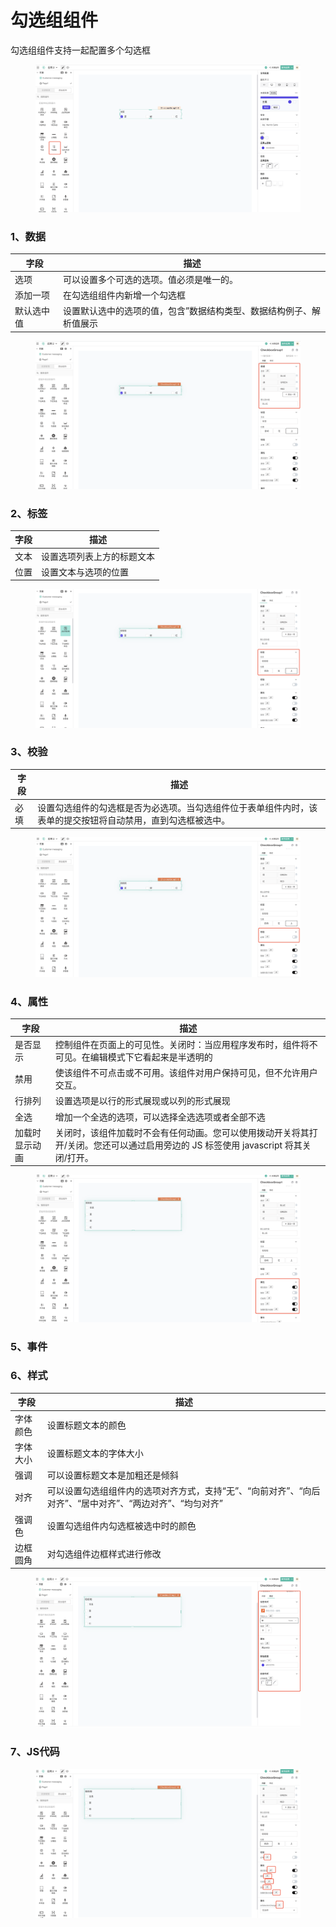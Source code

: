 # 勾选组组件

勾选组组件支持一起配置多个勾选框

<figure><img src="../../../.gitbook/assets/image (122).png" alt=""><figcaption></figcaption></figure>

### 1、数据

| 字段    | 描述                                 |
| ----- | ---------------------------------- |
| 选项    | 可以设置多个可选的选项。值必须是唯一的。               |
| 添加一项  | 在勾选组组件内新增一个勾选框                     |
| 默认选中值 | 设置默认选中的选项的值，包含”数据结构类型、数据结构例子、解析值展示 |

<figure><img src="../../../.gitbook/assets/image (31) (1).png" alt=""><figcaption></figcaption></figure>

### 2、标签

| 字段 | 描述            |
| -- | ------------- |
| 文本 | 设置选项列表上方的标题文本 |
| 位置 | 设置文本与选项的位置    |

<figure><img src="../../../.gitbook/assets/image (36) (1).png" alt=""><figcaption></figcaption></figure>

### 3、校验

| 字段 | 描述                                                     |
| -- | ------------------------------------------------------ |
| 必填 | 设置勾选组件的勾选框是否为必选项。当勾选组件位于表单组件内时，该表单的提交按钮将自动禁用，直到勾选框被选中。 |

<figure><img src="../../../.gitbook/assets/image (41) (1).png" alt=""><figcaption></figcaption></figure>



### 4、属性

| 字段      | 描述                                                                         |
| ------- | -------------------------------------------------------------------------- |
| 是否显示    | 控制组件在页面上的可见性。关闭时：当应用程序发布时，组件将不可见。在编辑模式下它看起来是半透明的                           |
| 禁用      | 使该组件不可点击或不可用。该组件对用户保持可见，但不允许用户交互。                                          |
| 行排列     | 设置选项是以行的形式展现或以列的形式展现                                                       |
| 全选      | 增加一个全选的选项，可以选择全选选项或者全部不选                                                   |
| 加载时显示动画 | 关闭时，该组件加载时不会有任何动画。您可以使用拨动开关将其打开/关闭。您还可以通过启用旁边的 JS 标签使用 javascript 将其关闭/打开。 |

<figure><img src="../../../.gitbook/assets/image (25) (1).png" alt=""><figcaption></figcaption></figure>

### 5、事件









### 6、样式

| 字段   | 描述                                                         |
| ---- | ---------------------------------------------------------- |
| 字体颜色 | 设置标题文本的颜色                                                  |
| 字体大小 | 设置标题文本的字体大小                                                |
| 强调   | 可以设置标题文本是加粗还是倾斜                                            |
| 对齐   | 可以设置勾选组组件内的选项对齐方式，支持“无”、“向前对齐”、“向后对齐”、“居中对齐”、“两边对齐”、“均匀对齐” |
| 强调色  | 设置勾选组件内勾选框被选中时的颜色                                          |
| 边框圆角 | 对勾选组件边框样式进行修改                                              |

<figure><img src="../../../.gitbook/assets/image (45) (1).png" alt=""><figcaption></figcaption></figure>

### 7、JS代码



<figure><img src="../../../.gitbook/assets/image (5) (2).png" alt=""><figcaption></figcaption></figure>



